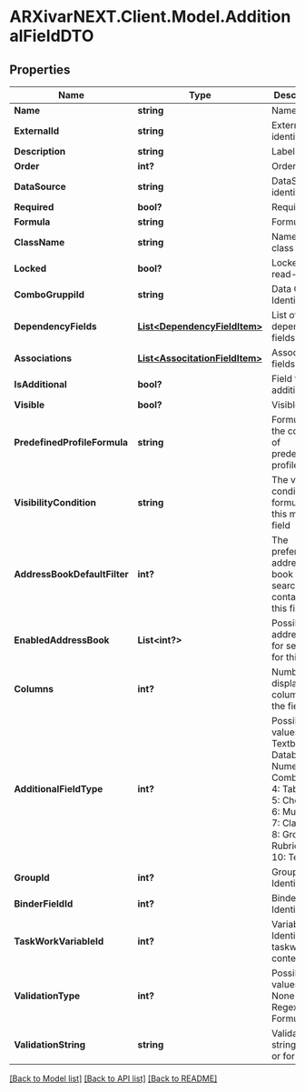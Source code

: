 # ARXivarNEXT.Client.Model.AdditionalFieldDTO
## Properties

Name | Type | Description | Notes
------------ | ------------- | ------------- | -------------
**Name** | **string** | Name | [optional] 
**ExternalId** | **string** | External identifier | [optional] 
**Description** | **string** | Label | [optional] 
**Order** | **int?** | Order | [optional] 
**DataSource** | **string** | DataSource identifier | [optional] 
**Required** | **bool?** | Required | [optional] 
**Formula** | **string** | Formula | [optional] 
**ClassName** | **string** | Name of class | 
**Locked** | **bool?** | Locked in read-only | [optional] 
**ComboGruppiId** | **string** | Data Group Identifier | [optional] 
**DependencyFields** | [**List&lt;DependencyFieldItem&gt;**](DependencyFieldItem.md) | List of dependent fields | [optional] 
**Associations** | [**List&lt;AssocitationFieldItem&gt;**](AssocitationFieldItem.md) | Associated fields | [optional] 
**IsAdditional** | **bool?** | Field type additional | [optional] 
**Visible** | **bool?** | Visible | [optional] 
**PredefinedProfileFormula** | **string** | Formula in the context of predefined profile | [optional] 
**VisibilityCondition** | **string** | The visibility condition formula for this mask field | [optional] 
**AddressBookDefaultFilter** | **int?** | The preferred address book for search contacts for this field | [optional] 
**EnabledAddressBook** | **List&lt;int?&gt;** | Possible addressbook for selection for this field | [optional] 
**Columns** | **int?** | Number of display columns for the field | [optional] 
**AdditionalFieldType** | **int?** | Possible values:  0: Textbox  1: Databox  2: Numeric  3: Combobox  4: TableBox  5: Checkbox  6: MultiValue  7: ClasseBox  8: Group  9: RubricaBox  10: TextArea  | [optional] 
**GroupId** | **int?** | Group Identifier | [optional] 
**BinderFieldId** | **int?** | Binder Field Identifier | [optional] 
**TaskWorkVariableId** | **int?** | Variable Identifier in taskword context | [optional] 
**ValidationType** | **int?** | Possible values:  0: None  1: Regex  2: Formula  | [optional] 
**ValidationString** | **string** | Validation string (regex or formula) | [optional] 

[[Back to Model list]](../README.md#documentation-for-models) [[Back to API list]](../README.md#documentation-for-api-endpoints) [[Back to README]](../README.md)

